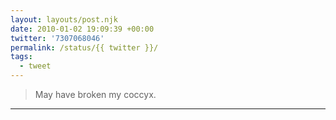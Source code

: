 ```yaml
---
layout: layouts/post.njk
date: 2010-01-02 19:09:39 +00:00
twitter: '7307068046'
permalink: /status/{{ twitter }}/
tags: 
  - tweet
---
```


> May have broken my coccyx.

---
